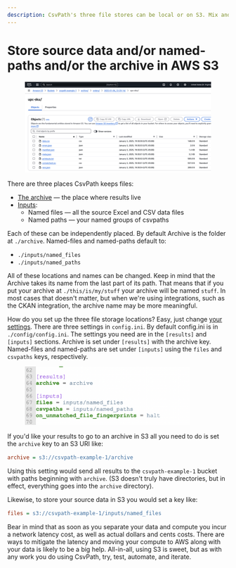 ```yaml
---
description: CsvPath's three file stores can be local or on S3. Mix and match!
---
```


# Store source data and/or named-paths and/or the archive in AWS S3

<figure><img src="../../.gitbook/assets/s3_archive_view.png" alt=""><figcaption></figcaption></figure>

There are three places CsvPath keeps files:&#x20;

* [The archive](../namespacing-with-the-archive.md) — the place where results live
* [Inputs](../named_files_and_paths.md):
  * Named files — all the source Excel and CSV data files
  * Named paths — your named groups of csvpaths

Each of these can be independently placed. By default Archive is the folder at `./archive`. Named-files and named-paths default to:

* `./inputs/named_files`
* `./inputs/named_paths`

All of these locations and names can be changed. Keep in mind that the Archive takes its name from the last part of its path. That means that if you put your archive at `./this/is/my/stuff` your archive will be named `stuff`. In most cases that doesn't matter, but when we're using integrations, such as the CKAN integration, the archive name may be more meaningful.

How do you set up the three file storage locations? Easy, just change [your settings](config-setup.md). There are three settings in `config.ini`. By default config.ini is in `./config/config.ini`. The settings you need are in the `[results]` and `[inputs]` sections. Archive is set under `[results]` with the archive key. Named-files and named-paths are set under `[inputs]` using the `files` and `csvpaths` keys, respectively.

<figure><img src="../../.gitbook/assets/files-settings.png" alt="" width="375"><figcaption></figcaption></figure>

If you'd like your results to go to an archive in S3 all you need to do is set the `archive` key to an S3 URI like:&#x20;

```ini
archive = s3://csvpath-example-1/archive
```

&#x20;Using this setting would send all results to the `csvpath-example-1` bucket with paths beginning with `archive`. (S3 doesn't truly have directories, but in effect, everything goes into the `archive` directory).

Likewise, to store your source data in S3 you would set a key like:&#x20;

```ini
files = s3://csvpath-example-1/inputs/named_files
```

Bear in mind that as soon as you separate your data and compute you incur a network latency cost, as well as actual dollars and cents costs. There are ways to mitigate the latency and moving your compute to AWS along with your data is likely to be a big help. All-in-all, using S3 is sweet, but as with any work you do using CsvPath, try, test, automate, and iterate.
